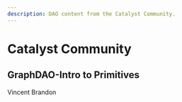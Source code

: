 ```yaml
---
description: DAO content from the Catalyst Community.
---
```


# Catalyst Community

## GraphDAO-Intro to Primitives

Vincent Brandon



